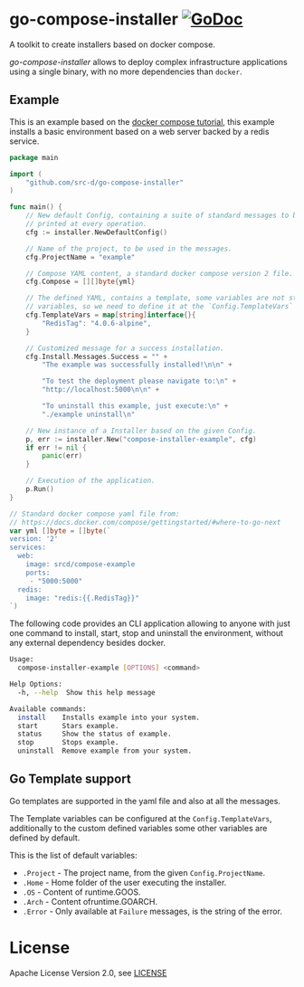 
# go-compose-installer [![GoDoc](https://godoc.org/github.com/src-d/go-compose-installer?status.svg)](https://godoc.org/github.com/src-d/go-compose-installer)

A toolkit to create installers based on docker compose.

*go-compose-installer* allows to deploy complex infrastructure applications using a single binary, with no more dependencies than `docker`.

## Example

This is an example based on the [docker compose tutorial](https://docs.docker.com/compose/gettingstarted/#where-to-go-next), this example installs a basic environment based on a web server backed by a redis service.

```go
package main

import (
	"github.com/src-d/go-compose-installer"
)

func main() {
	// New default Config, containing a suite of standard messages to be
	// printed at every operation.
	cfg := installer.NewDefaultConfig()

	// Name of the project, to be used in the messages.
	cfg.ProjectName = "example"

	// Compose YAML content, a standard docker compose version 2 file.
	cfg.Compose = [][]byte{yml}

	// The defined YAML, contains a template, some variables are not standard
	// variables, so we need to define it at the `Config.TemplateVars` field.
	cfg.TemplateVars = map[string]interface{}{
		"RedisTag": "4.0.6-alpine",
	}

	// Customized message for a success installation.
	cfg.Install.Messages.Success = "" +
		"The example was successfully installed!\n\n" +

		"To test the deployment please navigate to:\n" +
		"http://localhost:5000\n\n" +

		"To uninstall this example, just execute:\n" +
		"./example uninstall\n"

	// New instance of a Installer based on the given Config.
	p, err := installer.New("compose-installer-example", cfg)
	if err != nil {
		panic(err)
	}

	// Execution of the application.
	p.Run()
}

// Standard docker compose yaml file from:
// https://docs.docker.com/compose/gettingstarted/#where-to-go-next
var yml []byte = []byte(`
version: '2'
services:
  web:
    image: srcd/compose-example
    ports:
     - "5000:5000"
  redis:
    image: "redis:{{.RedisTag}}"
`)
```

The following code provides an CLI application allowing to anyone with just one
command to install, start, stop and uninstall the environment, without any
external dependency besides docker.

```sh
Usage:
  compose-installer-example [OPTIONS] <command>

Help Options:
  -h, --help  Show this help message

Available commands:
  install    Installs example into your system.
  start      Stars example.
  status     Show the status of example.
  stop       Stops example.
  uninstall  Remove example from your system.
```

## Go Template support

Go templates are supported in the yaml file and also at all the messages.

The Template variables can be configured at the `Config.TemplateVars`, additionally
to the custom defined variables some other variables are defined by default.

This is the list of default variables:

- `.Project` - The project name, from the given `Config.ProjectName`.
- `.Home` - Home folder of the user executing the installer.
- `.OS` - Content of runtime.GOOS.
- `.Arch` - Content ofruntime.GOARCH.
- `.Error` - Only available at `Failure` messages, is the string of the error.

# License

Apache License Version 2.0, see [LICENSE](LICENSE)
